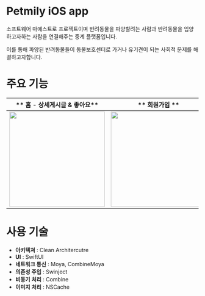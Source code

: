 # Petmily iOS app
소프트웨어 마에스트로 프로젝트이며 반려동물을 파양할려는 사람과 반려동물을 입양하고자하는 사람을 연결해주는 중계 플랫폼입니다.

이를 통해 파양된 반려동물들이 동물보호센터로 가거나 유기견이 되는 사회적 문제를 해결하고자합니다.

# 주요 기능

|** 홈 - 상세게시글 & 좋아요**|** 회원가입 **|** 프로필 수정 **|
|-|-|-|
|<img src="https://github.com/SWM-Petmily/SWM-iOS/assets/65723901/b40738a9-2e58-4943-9802-8a9c49790874" width="250"/>|<img src="https://github.com/SWM-Petmily/SWM-iOS/assets/65723901/87852b7c-91e1-4de2-9203-68d938b8ae9b" width="250"/>|<img src="https://github.com/SWM-Petmily/SWM-iOS/assets/65723901/9a32240a-5748-4f29-b7cd-1225dabdfdf1" width="250"/>|

# 사용 기술
- **아키텍쳐** : Clean Architercutre
- **UI** : SwiftUI
- **네트워크 통신** : Moya, CombineMoya
- **의존성 주입** : Swinject
- **비동기 처리** : Combine
- **이미지 처리** : NSCache
